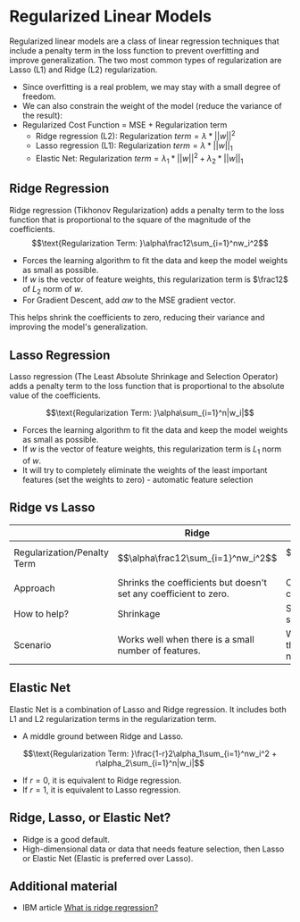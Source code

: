 # Regularized Linear Models

Regularized linear models are a class of linear regression techniques that include a penalty term in the loss function
to prevent overfitting and improve generalization. The two most common types of regularization are Lasso (L1) and
Ridge (L2) regularization.

- Since overfitting is a real problem, we may stay with a small degree of freedom.
- We can also constrain the weight of the model (reduce the variance of the result):
- Regularized Cost Function = MSE + Regularization term
    - Ridge regression (L2): Regularization $term = λ * ||w||^2$
    - Lasso regression (L1): Regularization $term = λ * ||w||_1$
    - Elastic Net: Regularization $term = λ_1 * ||w||^2 + λ_2 * ||w||_1$

## Ridge Regression

Ridge regression (Tikhonov Regularization) adds a penalty term to the loss function that is proportional to the square
of the magnitude of the coefficients.
$$\text{Regularization Term: }\alpha\frac12\sum_{i=1}^nw_i^2$$

- Forces the learning algorithm to fit the data and keep the model weights as small as possible.
- If $w$ is the vector of feature weights, this regularization term is $\frac12$ of $L_2$ norm of $w$.
- For Gradient Descent, add $\alpha w$ to the MSE gradient vector.

This helps shrink the coefficients to zero, reducing their variance and improving the model's generalization.

## Lasso Regression

Lasso regression (The Least Absolute Shrinkage and Selection Operator) adds a penalty term to the loss function that is
proportional to the absolute value of the coefficients.

$$\text{Regularization Term: }\alpha\sum_{i=1}^n|w_i|$$

- Forces the learning algorithm to fit the data and keep the model weights as small as possible.
- If $w$ is the vector of feature weights, this regularization term is $L_1$ norm of $w$.
- It will try to completely eliminate the weights of the least important features (set the weights to zero) - automatic
  feature
  selection

## Ridge vs Lasso

|                             | Ridge                                                             | Lasso                                                 |
|-----------------------------|-------------------------------------------------------------------|-------------------------------------------------------|
| Regularization/Penalty Term | $$\alpha\frac12\sum_{i=1}^nw_i^2$$                                | $$\alpha\sum_{i=1}^n \lvert w_i \rvert$$              |
| Approach                    | Shrinks the coefficients but doesn't set any coefficient to zero. | Can shrink some coefficients to zero                  |
| How to help?                | Shrinkage                                                         | Shrinkage + Feature selection                         |
| Scenario                    | Works well when there is a small number of features.              | Works well when there are a large number of features. |

## Elastic Net

Elastic Net is a combination of Lasso and Ridge regression. It includes both L1 and L2 regularization terms in the
regularization term.

- A middle ground between Ridge and Lasso.

$$\text{Regularization Term: }\frac{1-r}2\alpha_1\sum_{i=1}^nw_i^2 + r\alpha_2\sum_{i=1}^n|w_i|$$

- If $r=0$, it is equivalent to Ridge regression.
- If $r=1$, it is equivalent to Lasso regression.

## Ridge, Lasso, or Elastic Net?

- Ridge is a good default.
- High-dimensional data or data that needs feature selection, then Lasso or Elastic Net (Elastic is preferred over
  Lasso).

## Additional material

- IBM article [What is ridge regression?](https://www.ibm.com/think/topics/ridge-regression)
